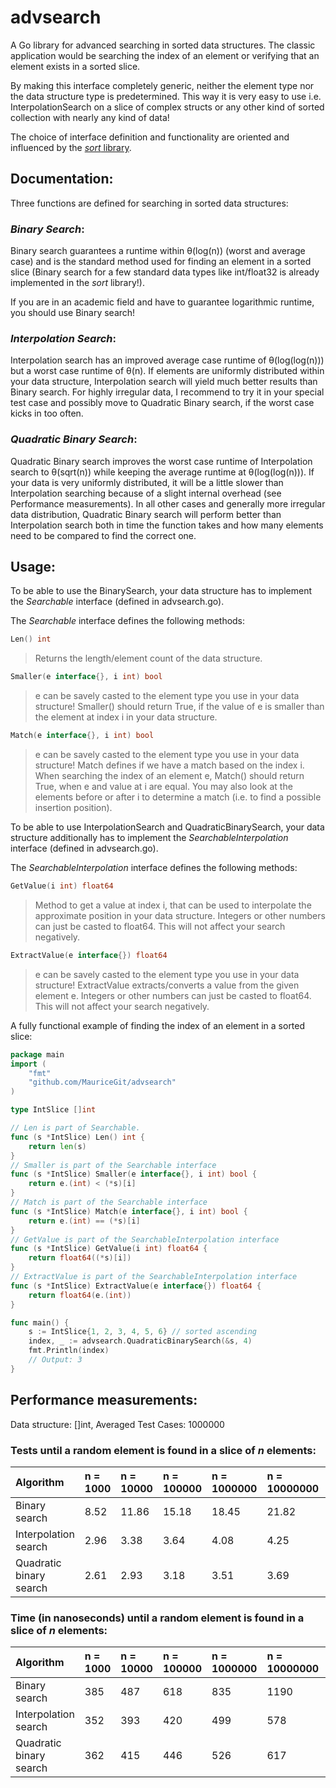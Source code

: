 # advsearch
A Go library for advanced searching in sorted data structures. The classic application would be
searching the index of an element or verifying that an element exists in a sorted slice.

By making this interface completely generic, neither the element type nor the data structure type
is predetermined. This way it is very easy to use i.e. InterpolationSearch on a slice of complex structs or
any other kind of sorted collection with nearly any kind of data!

The choice of interface definition and functionality are oriented and influenced by the [*sort* library](https://golang.org/pkg/sort/).

## Documentation:

Three functions are defined for searching in sorted data structures:

### _Binary Search_:

Binary search guarantees a runtime within θ(log(n)) (worst and average case) and is the standard method used for finding
an element in a sorted slice (Binary search for a few standard data types like int/float32 is already implemented in the *sort* library!).

If you are in an academic field and have to guarantee logarithmic runtime, you should use Binary search!

### _Interpolation Search_:

Interpolation search has an improved average case runtime of θ(log(log(n))) but a worst case runtime of θ(n).
If elements are uniformly distributed within your data structure, Interpolation search will yield much better
results than Binary search. For highly irregular data, I recommend to try it in your special test case and
possibly move to Quadratic Binary search, if the worst case kicks in too often.

### _Quadratic Binary Search_:

Quadratic Binary search improves the worst case runtime of Interpolation search to θ(sqrt(n)) while keeping the average
runtime at θ(log(log(n))). If your data is very uniformly distributed, it will be a little slower than Interpolation searching
because of a slight internal overhead (see Performance measurements). In all other cases and generally more irregular data distribution,
Quadratic Binary search will perform better than Interpolation search both in time the function takes and how many elements
need to be compared to find the correct one.

## Usage:

To be able to use the BinarySearch, your data structure has to implement the *Searchable* interface (defined in advsearch.go).

The *Searchable* interface defines the following methods:

```go
Len() int
```
>Returns the length/element count of the data structure.
```go
Smaller(e interface{}, i int) bool
```
>e can be savely casted to the element type you use in your data structure!
>Smaller() should return True, if the value of e is smaller than the element at index i in your data structure.

```go
Match(e interface{}, i int) bool
```
>e can be savely casted to the element type you use in your data structure!
>Match defines if we have a match based on the index i.
>When searching the index of an element e, Match() should return True, when e and value at i are equal.
>You may also look at the elements before or after i to determine a match (i.e. to find a possible insertion position).

To be able to use InterpolationSearch and QuadraticBinarySearch, your data structure additionally has to implement the *SearchableInterpolation* interface (defined in advsearch.go).

The *SearchableInterpolation* interface defines the following methods:

```go
GetValue(i int) float64
```
>Method to get a value at index i, that can be used to interpolate the approximate position in your data structure. Integers or other numbers can just
>be casted to float64. This will not affect your search negatively.

```go
ExtractValue(e interface{}) float64
```
>e can be savely casted to the element type you use in your data structure!
>ExtractValue extracts/converts a value from the given element e. Integers or other numbers can just
>be casted to float64. This will not affect your search negatively.

A fully functional example of finding the index of an element in a sorted slice:

```go
package main
import (
    "fmt"
    "github.com/MauriceGit/advsearch"
)

type IntSlice []int

// Len is part of Searchable.
func (s *IntSlice) Len() int {
    return len(s)
}
// Smaller is part of the Searchable interface
func (s *IntSlice) Smaller(e interface{}, i int) bool {
    return e.(int) < (*s)[i]
}
// Match is part of the Searchable interface
func (s *IntSlice) Match(e interface{}, i int) bool {
    return e.(int) == (*s)[i]
}
// GetValue is part of the SearchableInterpolation interface
func (s *IntSlice) GetValue(i int) float64 {
    return float64((*s)[i])
}
// ExtractValue is part of the SearchableInterpolation interface
func (s *IntSlice) ExtractValue(e interface{}) float64 {
    return float64(e.(int))
}

func main() {
    s := IntSlice{1, 2, 3, 4, 5, 6} // sorted ascending
    index, _ := advsearch.QuadraticBinarySearch(&s, 4)
    fmt.Println(index)
    // Output: 3
}
```

## Performance measurements:

Data structure: []int, Averaged Test Cases: 1000000

### Tests until a random element is found in a slice of *n* elements:
| Algorithm               | n = 1000 | n = 10000 | n = 100000 | n = 1000000 | n = 10000000 | n = 100000000 |
| :---                    | :---     | :---      | :---       | :---        | :---         | :---          |
| Binary search           | 8.52     | 11.86     | 15.18      | 18.45       | 21.82        | 25.14         |
| Interpolation search    | 2.96     | 3.38      | 3.64       | 4.08        | 4.25         | 4.52          |
| Quadratic binary search | 2.61     | 2.93      | 3.18       | 3.51        | 3.69         | 3.88          |

### Time (in nanoseconds) until a random element is found in a slice of *n* elements:
| Algorithm               | n = 1000 | n = 10000 | n = 100000 | n = 1000000 | n = 10000000 | n = 100000000 |
| :---                    | :---     | :---      | :---       | :---        | :---         | :---          |
| Binary search           | 385      | 487       | 618        | 835         | 1190         | 1624          |
| Interpolation search    | 352      | 393       | 420        | 499         | 578          | 636           |
| Quadratic binary search | 362      | 415       | 446        | 526         | 617          | 698           |
